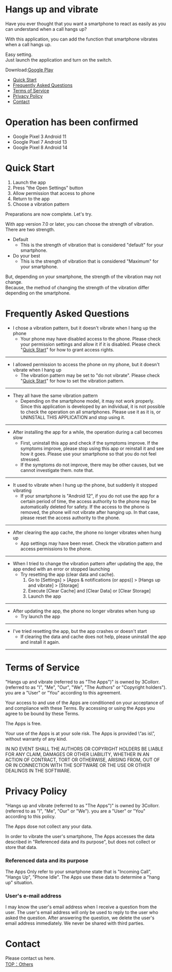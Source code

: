 # Hangs up and vibrate
Have you ever thought that you want a smartphone to react as easily as you can understand when a call hangs up?

With this application, you can add the function that smartphone vibrates when a call hangs up.

Easy setting.  
Just launch the application and turn on the switch.

Download:[Google Play](https://play.google.com/store/apps/details?id=com.boxjar.ichigo)

- <a href="#quick-start">Quick Start</a>
- <a href="#faq">Frequently Asked Questions</a>
- <a href="#terms-of-service">Terms of Service</a>
- <a href="#privacy-policy">Privacy Policy</a>
- <a href="#contact">Contact</a>

# Operation has been confirmed
- Google Pixel 3 Android 11
- Google Pixel 7 Android 13
- Google Pixel 8 Android 14

# <span id="quick-start">Quick Start</span>

1. Launch the app
1. Press "the Open Settings" button
1. Allow permission that access to phone
1. Return to the app
1. Choose a vibration pattern

Preparations are now complete.
Let's try.

With app version 7.0 or later, you can choose the strength of vibration.  
There are two strength.  
- Default
  - This is the strength of vibration that is considered "default" for your smartphone.
- Do your best
  - This is the strength of vibration that is considered "Maximum" for your smartphone.

But, depending on your smartphone, the strength of the vibration may not change.  
Because, the method of changing the strength of the vibration differ depending on the smartphone.  

# <span id="faq">Frequently Asked Questions</span>

- I chose a vibration pattern, but it doesn't vibrate when I hang up the phone
  - Your phone may have disabled access to the phone. Please check your permission settings and allow it if it is disabled. Please check "<a href="#quick-start">Quick Start</a>" for how to grant access rights.

---

- I allowed permission to access the phone on my phone, but it doesn't vibrate when I hang up
  - The vibration pattern may be set to "do not vibrate". Please check "<a href="#quick-start">Quick Start</a>" for how to set the vibration pattern.

---

- They all have the same vibration pattern
  - Depending on the smartphone model, it may not work properly. Since this application is developed by an individual, it is not possible to check the operation on all smartphones. Please use it as it is, or UNINSTALL THIS APPLICATION and stop using it.

---

- After installing the app for a while, the operation during a call becomes slow
  - First, uninstall this app and check if the symptoms improve. If the symptoms improve, please stop using this app or reinstall it and see how it goes. Please use your smartphone so that you do not feel stressed.
  - If the symptoms do not improve, there may be other causes, but we cannot investigate them. note that.

---

- It used to vibrate when I hung up the phone, but suddenly it stopped vibrating
  - If your smartphone is "Android 12", if you do not use the app for a certain period of time, the access authority to the phone may be automatically deleted for safety. If the access to the phone is removed, the phone will not vibrate after hanging up. In that case, please reset the access authority to the phone.

---

- After clearing the app cache, the phone no longer vibrates when hung up
  - App settings may have been reset. Check the vibration pattern and access permissions to the phone.

---

- When I tried to change the vibration pattern after updating the app, the app ended with an error or stopped launching
  - Try resetting the app (clear data and cache).
    1. Go to [Settings] > [Apps & notifications (or apps)] > [Hangs up and vibrate] > [Storage]
    1. Execute [Clear Cache] and [Clear Data] or [Clear Storage]
    1. Launch the app

---

- After updating the app, the phone no longer vibrates when hung up
  - Try launch the app

---

- I've tried resetting the app, but the app crashes or doesn't start
  - If clearing the data and cache does not help, please uninstall the app and install it again.

---

# <span id="terms-of-service">Terms of Service</span>

"Hangs up and vibrate (referred to as "The Apps")" is owned by 3Collorr. (referred to as "I", "Me", "Our", "We", "The Authors" or "Copyright holders"). you are a "User" or "You" according to this agreement.

Your access to and use of the Apps are conditioned on your acceptance of and compliance with these Terms. By accessing or using the Apps you agree to be bound by these Terms.

The Apps is free.

Your use of the Apps is at your sole risk. The Apps is provided \“as is\”, without warranty of any kind.

IN NO EVENT SHALL THE AUTHORS OR COPYRIGHT HOLDERS BE LIABLE FOR ANY CLAIM, DAMAGES OR OTHER LIABILITY, WHETHER IN AN ACTION OF CONTRACT, TORT OR OTHERWISE, ARISING FROM, OUT OF OR IN CONNECTION WITH THE SOFTWARE OR THE USE OR OTHER DEALINGS IN THE SOFTWARE.

# <span id="privacy-policy">Privacy Policy</span>

"Hangs up and vibrate (referred to as "The Apps")" is owned by 3Collorr. (referred to as "I", "Me", "Our" or "We"). you are a "User" or "You" according to this policy.

The Apps dose not collect any your data.

In order to vibrate the user's smartphone, The Apps accesses the data described in "Referenced data and its purpose", but does not collect or store that data.

### Referenced data and its purpose

The Apps Only refer to your smartphone state that is "Incoming Call", "Hangs Up", "Phone Idle". The Apps use these data to determine a "hang up" situation.

### User's e-mail address

I may know the user's email address when I receive a question from the user. The user's email address will only be used to reply to the user who asked the question. After answering the question, we delete the user's email address immediately. We never be shared with third parties.

# <span id="contact">Contact</span>

Please contact us here.  
[TOP：Others](index.md#others)
